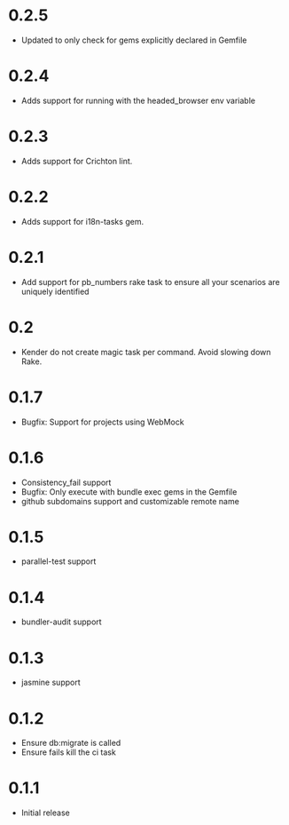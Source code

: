 # 0.2.5
* Updated to only check for gems explicitly declared in Gemfile

# 0.2.4
* Adds support for running with the headed_browser env variable

# 0.2.3
* Adds support for Crichton lint.

# 0.2.2
* Adds support for i18n-tasks gem.

# 0.2.1
* Add support for pb_numbers rake task to ensure all your scenarios are uniquely identified

# 0.2
* Kender do not create magic task per command. Avoid slowing down Rake.

# 0.1.7
* Bugfix: Support for projects using WebMock

# 0.1.6
* Consistency_fail support
* Bugfix: Only execute with bundle exec gems in the Gemfile
* github subdomains support and customizable remote name

# 0.1.5
* parallel-test support

# 0.1.4
* bundler-audit support

# 0.1.3
* jasmine support

# 0.1.2
* Ensure db:migrate is called
* Ensure fails kill the ci task

# 0.1.1
* Initial release
